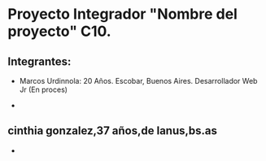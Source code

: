 # Proyecto Integrador "Nombre del proyecto" C10.

## Integrantes:

- Marcos Urdinnola:  20  Años. Escobar, Buenos Aires.  Desarrollador Web Jr (En proces)

-
cinthia gonzalez,37 años,de lanus,bs.as
-

-

